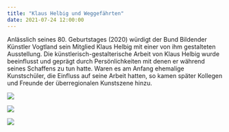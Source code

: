 ```yaml
---
title: "Klaus Helbig und Weggefährten"
date: 2021-07-24 12:00:00
---
```

Anlässlich seines 80. Geburtstages (2020) würdigt der Bund Bildender Künstler Vogtland sein Mitglied Klaus Helbig mit einer von ihm gestalteten Ausstellung. Die künstlerisch-gestalterische Arbeit von Klaus Helbig wurde beeinflusst und geprägt durch Persönlichkeiten mit denen er während seines Schaffens zu tun hatte. Waren es am Anfang ehemalige Kunstschüler, die Einfluss auf seine Arbeit hatten, so kamen später Kollegen und Freunde der überregionalen Kunstszene hinzu.

![](/img/2021-07-24-klaus-helbig-und-weggefaehrten/plakat.jpg)

![](/img/2021-07-24-klaus-helbig-und-weggefaehrten/klaus.jpg)

![](/img/2021-07-24-klaus-helbig-und-weggefaehrten/tuer-festhalle.jpg)
